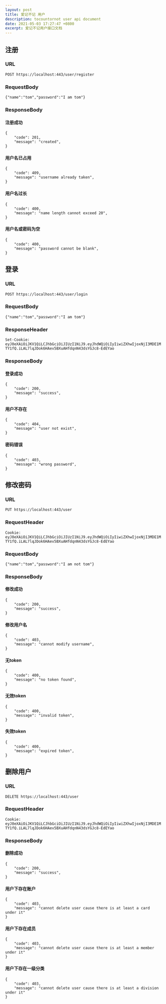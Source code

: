 ```yaml
---
layout: post
title: 爱记不记 用户
description: tocountornot user api document
date: 2021-05-03 17:27:47 +0800
excerpt: 爱记不记用户接口文档
---
```


## 注册

### URL

`POST https://localhost:443/user/register`

### RequestBody

`{"name":"tom","password":"I am tom"}`

### ResponseBody

#### 注册成功

```
{
    "code": 201,
    "message": "created",
}
```

#### 用户名已占用

```
{
    "code": 409,
    "message": "username already taken",
}
```

#### 用户名过长

```
{
    "code": 400,
    "message": "name length cannot exceed 20",
}
```

#### 用户名或密码为空

```
{
    "code": 400,
    "message": "password cannot be blank",
}
```

## 登录

### URL

`POST https://localhost:443/user/login`

### RequestBody

`{"name":"tom","password":"I am tom"}`

### ResponseHeader

`Set-Cookie: eyJ0eXAiOiJKV1QiLCJhbGciOiJIUzI1NiJ9.eyJhdWQiOiIyIiwiZXhwIjoxNjI3MDE1MTY1fQ.iLAL7lqJDok6HAev5BXuAHfdqnN43dsYGJc8-EdEYao`

### ResponseBody

#### 登录成功

```
{
    "code": 200,
    "message": "success",
}
```

#### 用户不存在

```
{
    "code": 404,
    "message": "user not exist",
}
```

#### 密码错误

```
{
    "code": 403,
    "message": "wrong password",
}
```

## 修改密码

### URL

`PUT https://localhost:443/user`

### RequestHeader

`Cookie: eyJ0eXAiOiJKV1QiLCJhbGciOiJIUzI1NiJ9.eyJhdWQiOiIyIiwiZXhwIjoxNjI3MDE1MTY1fQ.iLAL7lqJDok6HAev5BXuAHfdqnN43dsYGJc8-EdEYao`

### RequestBody

`{"name":"tom","password":"I am not tom"}`

### ResponseBody

#### 修改成功

```
{
    "code": 200,
    "message": "success",
}
```

#### 修改用户名

```
{
    "code": 403,
    "message": "cannot modify username",
}
```

#### 无token

```
{
    "code": 400,
    "message": "no token found",
}
```

#### 无效token

```
{
    "code": 400,
    "message": "invalid token",
}
```

#### 失效token

```
{
    "code": 400,
    "message": "expired token",
}
```

## 删除用户

### URL

`DELETE https://localhost:443/user`

### RequestHeader

`Cookie: eyJ0eXAiOiJKV1QiLCJhbGciOiJIUzI1NiJ9.eyJhdWQiOiIyIiwiZXhwIjoxNjI3MDE1MTY1fQ.iLAL7lqJDok6HAev5BXuAHfdqnN43dsYGJc8-EdEYao`

### ResponseBody

#### 删除成功

```
{
    "code": 200,
    "message": "success",
}
```

#### 用户下存在账户

```
{
    "code": 403,
    "message": "cannot delete user cause there is at least a card under it"
}
```

#### 用户下存在成员

```
{
    "code": 403,
    "message": "cannot delete user cause there is at least a member under it"
}
```

#### 用户下存在一级分类 

```
{
    "code": 403,
    "message": "cannot delete user cause there is at least a division under it"
}
```